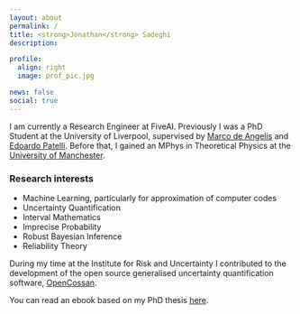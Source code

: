 ```yaml
---
layout: about
permalink: /
title: <strong>Jonathan</strong> Sadeghi
description:

profile:
  align: right
  image: prof_pic.jpg

news: false
social: true
---
```


I am currently a Research Engineer at FiveAI.
Previously I was a PhD Student at the University of Liverpool, supervised by [Marco de Angelis](https://marcodeangelis.github.io) and [Edoardo Patelli](https://www.liverpool.ac.uk/engineering/staff/edoardo-patelli/).
Before that, I gained an MPhys in Theoretical Physics at the [University of Manchester](https://www.manchester.ac.uk/).

### Research interests
- Machine Learning, particularly for approximation of computer codes
- Uncertainty Quantification
- Interval Mathematics
- Imprecise Probability
- Robust Bayesian Inference
- Reliability Theory

During my time at the Institute for Risk and Uncertainty I contributed to the development of the open source generalised uncertainty quantification software, [OpenCossan](http://www.cossan.co.uk).

You can read an ebook based on my PhD thesis [here](https://uncertainty-for-engineers.github.io/uncertainty-modelling-for-engineers).
